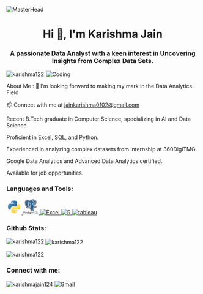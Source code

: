 ![MasterHead](https://static.vecteezy.com/system/resources/previews/002/929/395/large_2x/data-analytics-girl-working-with-computer-in-the-office-vector.jpg)
<h1 align="center">Hi 👋, I'm Karishma Jain</h1>
<h3 align="center">A passionate Data Analyst with a keen interest in Uncovering Insights from Complex Data Sets.</h3>
<img align="right" alt="Coding" width="400" src="https://blog.imarticus.org/wp-content/uploads/2021/03/hhws.gif">
<p align="left"> <img src="https://komarev.com/ghpvc/?username=karishma122&label=Profile%20views&color=0e75b6&style=flat" alt="karishma122" /> </p>
About Me :
👀 I’m looking forward to making my mark in the Data Analytics Field

📫 Connect with me at jainkarishma0102@gmail.com

Recent B.Tech graduate in Computer Science, specializing in AI and Data Science.

Proficient in Excel, SQL, and Python.

Experienced in analyzing complex datasets from internship at 360DigiTMG.

Google Data Analytics and Advanced Data Analytics certified.

Available for job opportunities.

<h3 align="left">Languages and Tools:</h3>
<p align="left"> 
  <a href="https://www.python.org" target="_blank" rel="noreferrer"> <img src="https://raw.githubusercontent.com/devicons/devicon/master/icons/python/python-original.svg" alt="python" width="40" height="40"/> </a> 
  <a href="https://www.postgresql.org/" target="_blank" rel="noreferrer"> <img src="https://raw.githubusercontent.com/devicons/devicon/master/icons/postgresql/postgresql-original-wordmark.svg" alt="postgresql" width="40" height="40"/> </a> 
  <a href="https://www.microsoft.com/en-us/microsoft-365/excel" target="_blank" rel="noreferrer"> <img src="https://upload.wikimedia.org/wikipedia/commons/thumb/3/34/Microsoft_Office_Excel_%282019%E2%80%93present%29.svg/2203px-Microsoft_Office_Excel_%282019%E2%80%93present%29.svg.png" alt="Excel" width="40" height="40"/> </a> 
  <a href="https://www.r-project.org/" target="_blank" rel="noreferrer"> <img src="https://www.r-project.org/logo/Rlogo.svg" alt="R" width="40" height="40"/> </a>
  <a href="https://www.tableau.com/" target="_blank" rel="noreferrer"> <img src="https://upload.wikimedia.org/wikipedia/commons/4/4b/Tableau_Logo.png" alt="tableau" width="40" height="40"/> </a>
</p>
<h3 align="left">Github Stats:</h3>
<p><img align="left" src="https://github-readme-stats.vercel.app/api/top-langs?username=karishma122&show_icons=true&locale=en&layout=compact" alt="karishma122" /></p>
<p>&nbsp;<img align="center" src="https://github-readme-stats.vercel.app/api?username=karishma122&show_icons=true&locale=en" alt="karishma122" /></p>
<p><img align="center" src="https://github-readme-streak-stats.herokuapp.com/?user=karishma122&" alt="karishma122" /></p>
<h3 align="left">Connect with me:</h3>
<p align="left">
  <a href="https://www.linkedin.com/in/karishmajain124/" target="blank"><img align="center" src="https://raw.githubusercontent.com/rahuldkjain/github-profile-readme-generator/master/src/images/icons/Social/linked-in-alt.svg" alt="karishmajain124" height="30" width="40" /></a>
  <a href="mailto:jainkarishma0102@gmail.com" target="blank"><img align="center" src="https://1000logos.net/wp-content/uploads/2021/05/Gmail-logo.png" alt="Gmail" height="30" width="50" /></a>
</p>









